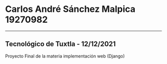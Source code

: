 # Carlos André Sánchez Malpica 19270982
---
## Tecnológico de Tuxtla - 12/12/2021
Proyecto Final de la materia implementación web (Django)

